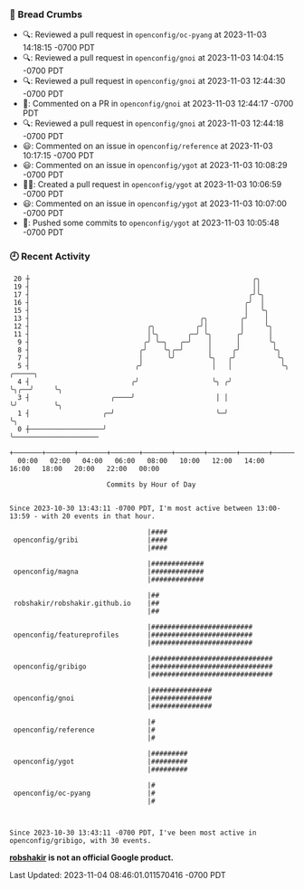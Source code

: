 ### 🍞 Bread Crumbs

 * 🔍: Reviewed a pull request in  `openconfig/oc-pyang` at 2023-11-03 14:18:15 -0700 PDT
 * 🔍: Reviewed a pull request in  `openconfig/gnoi` at 2023-11-03 14:04:15 -0700 PDT
 * 🔍: Reviewed a pull request in  `openconfig/gnoi` at 2023-11-03 12:44:30 -0700 PDT
 * 💬: Commented on a PR in  `openconfig/gnoi` at 2023-11-03 12:44:17 -0700 PDT
 * 🔍: Reviewed a pull request in  `openconfig/gnoi` at 2023-11-03 12:44:18 -0700 PDT
 * 😃: Commented on an issue in `openconfig/reference` at 2023-11-03 10:17:15 -0700 PDT
 * 😃: Commented on an issue in `openconfig/ygot` at 2023-11-03 10:08:29 -0700 PDT
 * ✍🏼: Created a pull request in `openconfig/ygot` at 2023-11-03 10:06:59 -0700 PDT
 * 😃: Commented on an issue in `openconfig/ygot` at 2023-11-03 10:07:00 -0700 PDT
 * 🚢: Pushed some commits to `openconfig/ygot` at 2023-11-03 10:05:48 -0700 PDT

### 🕘 Recent Activity
```
 20 ┼                                                       ╭╮
 19 ┤                                                       ││
 17 ┤                                                      ╭╯╰╮
 16 ┤                                                     ╭╯  │
 15 ┤                                                     │   ╰╮
 13 ┤                                          ╭╮        ╭╯    │
 12 ┤                             ╭╮          ╭╯│        │     ╰╮
 11 ┤                             │╰╮       ╭─╯ ╰╮      ╭╯      │
  9 ┤                            ╭╯ ╰─╮   ╭─╯    │      │       ╰╮
  8 ┤                           ╭╯    ╰╮╭─╯      │     ╭╯        ╰╮
  7 ┤                           │      ╰╯        ╰╮   ╭╯          ╰╮
  5 ┤                          ╭╯                 │   │            ╰╮    ╭─────╮
  4 ┤                         ╭╯                  ╰╮ ╭╯             ╰╮╭──╯     ╰╮
  3 ┤                    ╭────╯                    │ │               ╰╯         ╰╮
  1 ┤                  ╭─╯                         ╰─╯                           ╰╮
  0 ┼──────────────────╯                                                          ╰─────────────────────
    +───────+───────+───────+───────+───────+───────+───────+───────+───────+───────+───────+───────+────
  00:00   02:00   04:00   06:00   08:00   10:00   12:00   14:00   16:00   18:00   20:00   22:00   00:00   

						Commits by Hour of Day


Since 2023-10-30 13:43:11 -0700 PDT, I'm most active between 13:00-13:59 - with 20 events in that hour.

```



```
                                  |####
 openconfig/gribi                 |####
                                  |####

                                  |#############
 openconfig/magna                 |#############
                                  |#############

                                  |##
 robshakir/robshakir.github.io    |##
                                  |##

                                  |#########################
 openconfig/featureprofiles       |#########################
                                  |#########################

                                  |##############################
 openconfig/gribigo               |##############################
                                  |##############################

                                  |###############
 openconfig/gnoi                  |###############
                                  |###############

                                  |#
 openconfig/reference             |#
                                  |#

                                  |#########
 openconfig/ygot                  |#########
                                  |#########

                                  |#
 openconfig/oc-pyang              |#
                                  |#



Since 2023-10-30 13:43:11 -0700 PDT, I've been most active in openconfig/gribigo, with 30 events.

```
**[robshakir](mailto:robjs@google.com) is not an official Google product.**  


Last Updated: 2023-11-04 08:46:01.011570416 -0700 PDT
